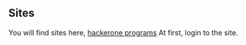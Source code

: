 
## Sites
You will find sites here,
[hackerone programs](https://hackerone.com/opportunities/all)
At first, login to the site.
